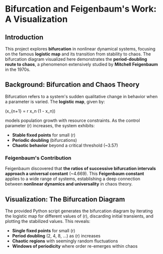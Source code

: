 # Bifurcation and Feigenbaum's Work: A Visualization

## Introduction

This project explores **bifurcation** in nonlinear dynamical systems, focusing on the famous **logistic map** and its transition from stability to chaos. The bifurcation diagram visualized here demonstrates the **period-doubling route to chaos**, a phenomenon extensively studied by **Mitchell Feigenbaum** in the 1970s.

## Background: Bifurcation and Chaos Theory

Bifurcation refers to a system's sudden qualitative change in behavior when a parameter is varied. The **logistic map**, given by:

\(x_{n+1} = r x_n (1 - x_n)\)

models population growth with resource constraints. As the control parameter \(r\) increases, the system exhibits:

- **Stable fixed points** for small \(r\)
- **Periodic doubling** (bifurcations)
- **Chaotic behavior** beyond a critical threshold (\~3.57)

### Feigenbaum's Contribution

Feigenbaum discovered that **the ratios of successive bifurcation intervals approach a universal constant** (\~4.669). This **Feigenbaum constant** applies to a wide range of systems, establishing a deep connection between **nonlinear dynamics and universality** in chaos theory.

## Visualization: The Bifurcation Diagram

The provided Python script generates the bifurcation diagram by iterating the logistic map for different values of \(r\), discarding initial transients, and plotting the stabilized values. This reveals:

- **Single fixed points** for small \(r\)
- **Period doubling** (2, 4, 8, ...) as \(r\) increases
- **Chaotic regions** with seemingly random fluctuations
- **Windows of periodicity** where order re-emerges within chaos
